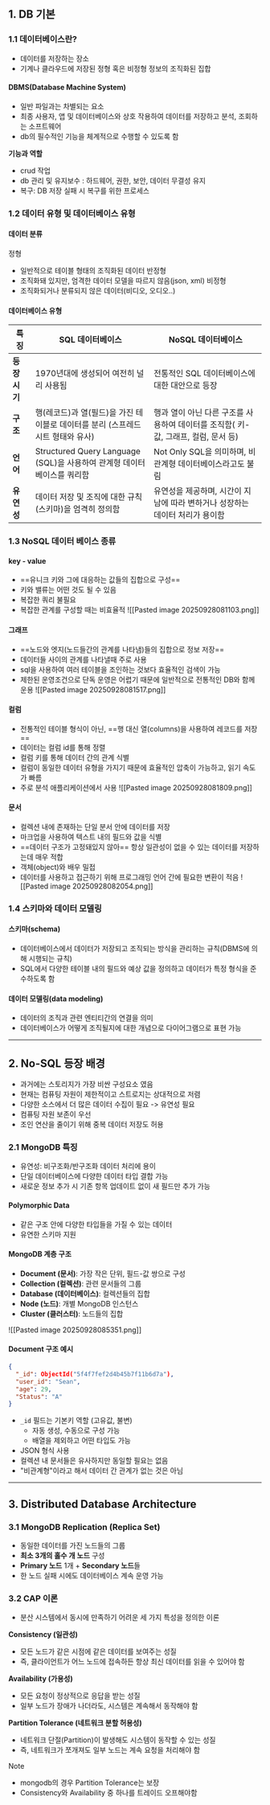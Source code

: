 ## 1. DB 기본
### 1.1 데이터베이스란?
- 데이터를 저장하는 장소
- 기계나 클라우드에 저장된 정형 혹은 비정형 정보의 조직화된 집합

#### DBMS(Database Machine System)
- 일반 파일과는 차별되는 요소
- 최종 사용자, 앱 및 데이터베이스와 상호 작용하여 데이터를 저장하고 분석, 조회하는 소프트웨어
- db의 필수적인 기능을 체계적으로 수행할 수 있도록 함

**기능과 역할**
- crud 작업
- db 관리 및 유지보수 : 하드웨어, 권한, 보안, 데이터 무결성 유지
- 복구: DB 저장 실패 시 복구를 위한 프로세스
### 1.2 데이터 유형 및 데이터베이스 유형
#### 데이터 분류
정형 
- 일반적으로 테이블 형태의 조직화된 데이터
반정형 
- 조직화돼 있지만, 엄격한 데이터 모델을 따르지 않음(json, xml)
비정형
- 조직화되거나 분류되지 않은 데이터(비디오, 오디오..)
#### 데이터베이스 유형

| 특징        | SQL 데이터베이스                                            | NoSQL 데이터베이스                                       |
| --------- | ----------------------------------------------------- | -------------------------------------------------- |
| **등장 시기** | 1970년대에 생성되어 여전히 널리 사용됨                               | 전통적인 SQL 데이터베이스에 대한 대안으로 등장                        |
| **구조**    | 행(레코드)과 열(필드)을 가진 테이블로 데이터를 분리 (스프레드시트 형태와 유사)        | 행과 열이 아닌 다른 구조를 사용하여 데이터를 조직함( 키-값, 그래프, 컬럼, 문서 등) |
| **언어**    | Structured Query Language (SQL)을 사용하여 관계형 데이터베이스를 쿼리함 | Not Only SQL을 의미하며, 비관계형 데이터베이스라고도 불림              |
| **유연성**   | 데이터 저장 및 조직에 대한 규칙(스키마)을 엄격히 정의함                      | 유연성을 제공하며, 시간이 지남에 따라 변하거나 성장하는 데이터 처리가 용이함        |

### 1.3 NoSQL 데이터 베이스 종류
#### key - value 
- ==유니크 키와 그에 대응하는 값들의 집합으로 구성==
- 키와 밸류는 어떤 것도 될 수 있음
- 복잡한 쿼리 불필요
- 복잡한 관계를 구성할 때는 비효율적
![[Pasted image 20250928081103.png]]
#### 그래프
- ==노드와 엣지(노드들간의 관계를 나타냄)들의 집합으로 정보 저장==
- 데이터들 사이의 관계를 나타낼때 주로 사용
- sql을 사용하여 여러 테이블을 조인하는 것보다 효율적인 검색이 가능
- 제한된 운영조건으로 단독 운영은 어렵기 때문에 일반적으로 전통적인 DB와 함께 운용
![[Pasted image 20250928081517.png]]
#### 컬럼
- 전통적인 테이블 형식이 아닌, ==행 대신 열(columns)을 사용하여 레코드를 저장==
- 데이터는 컬럼 id를 통해 정렬
- 컬럼 키를 통해 데이터 간의 관계 식별
- 컬럼이 동일한 데이터 유형을 가지기 때문에 효율적인 압축이 가능하고, 읽기 속도가 빠름
- 주로 분석 애플리케이션에서 사용
![[Pasted image 20250928081809.png]]
#### 문서
- 컬렉션 내에 존재하는 단일 분서 안에 데이터를 저장
- 마크업을 사용하여 텍스트 내의 필드와 값을 식별
- ==데이터 구조가 고정돼있지 않아== 항상 일관성이 없을 수 있는 데이터를 저장하는데 매우 적합
- 객체(object)와 배우 밀접
- 데이터를 사용하고 접근하기 위해 프로그래밍 언어 간에 필요한 변환이 적음
![[Pasted image 20250928082054.png]]

### 1.4 스키마와 데이터 모델링
#### 스키마(schema)
- 데이터베이스에서 데이터가 저장되고 조직되는 방식을 관리하는 규칙(DBMS에 의해 시행되는 규칙)
- SQL에서 다양한 테이블 내의 필드와 예상 값을 정의하고 데이터가 특정 형식을 준수하도록 함

#### 데이터 모델링(data modeling)
- 데이터의 조직과 관련 엔티티간의 연결을 의미
- 데이터베이스가 어떻게 조직될지에 대한 개념으로 다이어그램으로 표현 가능

---

## 2. No-SQL 등장 배경
- 과거에는 스토리지가 가장 비싼 구성요소 였음
- 현재는 컴퓨팅 자원이 제한적이고 스트로지는 상대적으로 저렴
- 다양한 소스에서 더 많은 데이터 수집이 필요 -> 유연성 필요
- 컴퓨팅 자원 보존이 우선
- 조인 연산을 줄이기 위해 중복 데이터 저장도 허용

### 2.1 MongoDB 특징
- 유연성: 비구조화/반구조화 데이터 처리에 용이
- 단일 데이터베이스에 다양한 데이터 타입 결합 가능
- 새로운 정보 추가 시 기존 항목 업데이트 없이 새 필드만 추가 가능

#### Polymorphic Data
- 같은 구조 안에 다양한 타입들을 가질 수 있는 데이터
- 유연한 스키마 지원

#### MongoDB 계층 구조
- **Document (문서)**: 가장 작은 단위, 필드-값 쌍으로 구성
- **Collection (컬렉션)**: 관련 문서들의 그룹
- **Database (데이터베이스)**: 컬렉션들의 집합
- **Node (노드)**: 개별 MongoDB 인스턴스
- **Cluster (클러스터)**: 노드들의 집합

![[Pasted image 20250928085351.png]]
#### Document 구조 예시
```json
{
  "_id": ObjectId("5f4f7fef2d4b45b7f11b6d7a"),
  "user_id": "Sean", 
  "age": 29,
  "Status": "A"
}
```
- `_id` 필드는 기본키 역할 (고유값, 불변)
	- 자동 생성, 수동으로 구성 가능
	- 배열을 제외하고 어떤 타입도 가능
- JSON 형식 사용
- 컬렉션 내 문서들은 유사하지만 동일할 필요는 없음
- "비관계형"이라고 해서 데이터 간 관계가 없는 것은 아님

---
## 3. Distributed Database Architecture

### 3.1 MongoDB Replication (Replica Set)
- 동일한 데이터를 가진 노드들의 그룹
- **최소 3개의 홀수 개 노드** 구성
- **Primary 노드** 1개 + **Secondary 노드**들
- 한 노드 실패 시에도 데이터베이스 계속 운영 가능

### 3.2 CAP 이론
- 분산 시스템에서 동시에 만족하기 어려운 세 가지 특성을 정의한 이론

**Consistency (일관성)**
- 모든 노드가 같은 시점에 같은 데이터를 보여주는 성질
- 즉, 클라이언트가 어느 노드에 접속하든 항상 최신 데이터를 읽을 수 있어야 함
        
**Availability (가용성)**
- 모든 요청이 정상적으로 응답을 받는 성질
- 일부 노드가 장애가 나더라도, 시스템은 계속해서 동작해야 함
        
**Partition Tolerance (네트워크 분할 허용성)**
- 네트워크 단절(Partition)이 발생해도 시스템이 동작할 수 있는 성질
- 즉, 네트워크가 쪼개져도 일부 노드는 계속 요청을 처리해야 함

>[!Note]
> - mongodb의 경우 Partition Tolerance는 보장
> - Consistency와 Availability 중 하나를 트레이드 오프해야함

